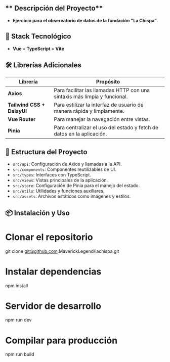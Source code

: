 ## ** Descripción del Proyecto**

- **Ejercicio para el observatorio de datos de la fundación "La Chispa".**

## 🚀 Stack Tecnológico

- **Vue + TypeScript + Vite**

## 🛠️ Librerías Adicionales

| Librería                   | Propósito                                                                 |
| -------------------------- | ------------------------------------------------------------------------- |
| **Axios**                  | Para facilitar las llamadas HTTP con una sintaxis más limpia y funcional. |
| **Tailwind CSS + DaisyUI** | Para estilizar la interfaz de usuario de manera rápida y limpiamente.     |
| **Vue Router**             | Para manejar la navegación entre vistas.                                  |
| **Pinia**                  | Para centralizar el uso del estado y fetch de datos en la aplicación.     |

## 📂 Estructura del Proyecto

- `src/api`: Configuración de Axios y llamadas a la API.
- `src/components`: Componentes reutilizables de UI.
- `src/types`: Interfaces con TypeScript.
- `src/views`: Vistas principales de la aplicación.
- `src/store`: Configuración de Pinia para el manejo del estado.
- `src/utils`: Utilidades y funciones auxiliares.
- `src/assets`: Archivos estáticos como imágenes y estilos.

## 📦 Instalación y Uso

# Clonar el repositorio

git clone git@github.com:MaverickLegend/lachispa.git

# Instalar dependencias

npm install

# Servidor de desarrollo

npm run dev

# Compilar para producción

npm run build

